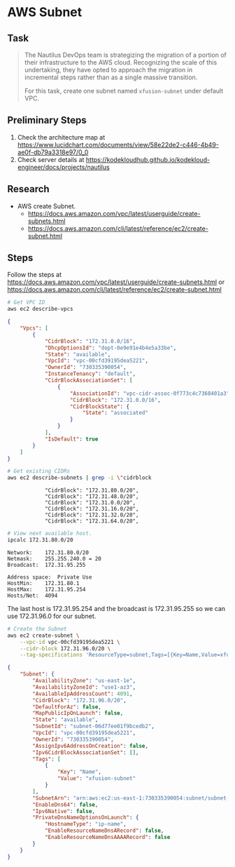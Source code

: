 # AWS Subnet

## Task

> The Nautilus DevOps team is strategizing the migration of a portion of their infrastructure to the AWS cloud. Recognizing the scale of this undertaking, they have opted to approach the migration in incremental steps rather than as a single massive transition.
>
> For this task, create one subnet named `xfusion-subnet` under default VPC.

## Preliminary Steps

1. Check the architecture map at https://www.lucidchart.com/documents/view/58e22de2-c446-4b49-ae0f-db79a3318e97/0_0
2. Check server details at https://kodekloudhub.github.io/kodekloud-engineer/docs/projects/nautilus

## Research

* AWS create Subnet.
  * https://docs.aws.amazon.com/vpc/latest/userguide/create-subnets.html
  * https://docs.aws.amazon.com/cli/latest/reference/ec2/create-subnet.html

## Steps

Follow the steps at https://docs.aws.amazon.com/vpc/latest/userguide/create-subnets.html or https://docs.aws.amazon.com/cli/latest/reference/ec2/create-subnet.html

```bash
# Get VPC ID
aws ec2 describe-vpcs
```

```json
{
    "Vpcs": [
        {
            "CidrBlock": "172.31.0.0/16",
            "DhcpOptionsId": "dopt-0e9e91e4b4e5a33be",
            "State": "available",
            "VpcId": "vpc-00cfd39195dea5221",
            "OwnerId": "730335390054",
            "InstanceTenancy": "default",
            "CidrBlockAssociationSet": [
                {
                    "AssociationId": "vpc-cidr-assoc-0f773c4c7368401a3",
                    "CidrBlock": "172.31.0.0/16",
                    "CidrBlockState": {
                        "State": "associated"
                    }
                }
            ],
            "IsDefault": true
        }
    ]
}
```

```bash
# Get existing CIDRs
aws ec2 describe-subnets | grep -i \"cidrblock
```

```
            "CidrBlock": "172.31.80.0/20",
            "CidrBlock": "172.31.48.0/20",
            "CidrBlock": "172.31.0.0/20",
            "CidrBlock": "172.31.16.0/20",
            "CidrBlock": "172.31.32.0/20",
            "CidrBlock": "172.31.64.0/20",
```

```bash
# View next available host.
ipcalc 172.31.80.0/20
```

```
Network:	172.31.80.0/20
Netmask:	255.255.240.0 = 20
Broadcast:	172.31.95.255

Address space:	Private Use
HostMin:	172.31.80.1
HostMax:	172.31.95.254
Hosts/Net:	4094

```

The last host is 172.31.95.254 and the broadcast is 172.31.95.255 so we can use 172.31.96.0 for our subnet.

```bash
# Create the Subnet
aws ec2 create-subnet \
    --vpc-id vpc-00cfd39195dea5221 \
    --cidr-block 172.31.96.0/20 \
    --tag-specifications 'ResourceType=subnet,Tags=[{Key=Name,Value=xfusion-subnet}]'
```

```json
{
    "Subnet": {
        "AvailabilityZone": "us-east-1e",
        "AvailabilityZoneId": "use1-az3",
        "AvailableIpAddressCount": 4091,
        "CidrBlock": "172.31.96.0/20",
        "DefaultForAz": false,
        "MapPublicIpOnLaunch": false,
        "State": "available",
        "SubnetId": "subnet-06d77ee01f9bcedb2",
        "VpcId": "vpc-00cfd39195dea5221",
        "OwnerId": "730335390054",
        "AssignIpv6AddressOnCreation": false,
        "Ipv6CidrBlockAssociationSet": [],
        "Tags": [
            {
                "Key": "Name",
                "Value": "xfusion-subnet"
            }
        ],
        "SubnetArn": "arn:aws:ec2:us-east-1:730335390054:subnet/subnet-06d77ee01f9bcedb2",
        "EnableDns64": false,
        "Ipv6Native": false,
        "PrivateDnsNameOptionsOnLaunch": {
            "HostnameType": "ip-name",
            "EnableResourceNameDnsARecord": false,
            "EnableResourceNameDnsAAAARecord": false
        }
    }
}
```
